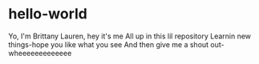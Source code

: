 # hello-world
Yo, I'm Brittany Lauren, hey it's me
All up in this lil repository
Learnin new things-hope you like what you see
And then give me a shout out-wheeeeeeeeeeeee
